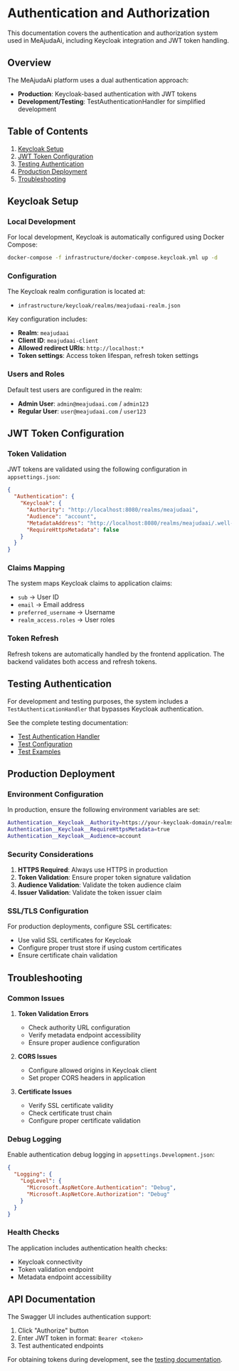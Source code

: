 # Authentication and Authorization

This documentation covers the authentication and authorization system used in MeAjudaAi, including Keycloak integration and JWT token handling.

## Overview

The MeAjudaAi platform uses a dual authentication approach:
- **Production**: Keycloak-based authentication with JWT tokens
- **Development/Testing**: TestAuthenticationHandler for simplified development

## Table of Contents

1. [Keycloak Setup](#keycloak-setup)
2. [JWT Token Configuration](#jwt-token-configuration)
3. [Testing Authentication](#testing-authentication)
4. [Production Deployment](#production-deployment)
5. [Troubleshooting](#troubleshooting)

## Keycloak Setup

### Local Development

For local development, Keycloak is automatically configured using Docker Compose:

```bash
docker-compose -f infrastructure/docker-compose.keycloak.yml up -d
```

### Configuration

The Keycloak realm configuration is located at:
- `infrastructure/keycloak/realms/meajudaai-realm.json`

Key configuration includes:
- **Realm**: `meajudaai`
- **Client ID**: `meajudaai-client`
- **Allowed redirect URIs**: `http://localhost:*`
- **Token settings**: Access token lifespan, refresh token settings

### Users and Roles

Default test users are configured in the realm:
- **Admin User**: `admin@meajudaai.com` / `admin123`
- **Regular User**: `user@meajudaai.com` / `user123`

## JWT Token Configuration

### Token Validation

JWT tokens are validated using the following configuration in `appsettings.json`:

```json
{
  "Authentication": {
    "Keycloak": {
      "Authority": "http://localhost:8080/realms/meajudaai",
      "Audience": "account",
      "MetadataAddress": "http://localhost:8080/realms/meajudaai/.well-known/openid_configuration",
      "RequireHttpsMetadata": false
    }
  }
}
```

### Claims Mapping

The system maps Keycloak claims to application claims:
- `sub` → User ID
- `email` → Email address
- `preferred_username` → Username
- `realm_access.roles` → User roles

### Token Refresh

Refresh tokens are automatically handled by the frontend application. The backend validates both access and refresh tokens.

## Testing Authentication

For development and testing purposes, the system includes a `TestAuthenticationHandler` that bypasses Keycloak authentication.

See the complete testing documentation:
- [Test Authentication Handler](../testing/test-authentication-handler.md)
- [Test Configuration](../testing/test-auth-configuration.md)
- [Test Examples](../testing/test-auth-examples.md)

## Production Deployment

### Environment Configuration

In production, ensure the following environment variables are set:

```bash
Authentication__Keycloak__Authority=https://your-keycloak-domain/realms/meajudaai
Authentication__Keycloak__RequireHttpsMetadata=true
Authentication__Keycloak__Audience=account
```

### Security Considerations

1. **HTTPS Required**: Always use HTTPS in production
2. **Token Validation**: Ensure proper token signature validation
3. **Audience Validation**: Validate the token audience claim
4. **Issuer Validation**: Validate the token issuer claim

### SSL/TLS Configuration

For production deployments, configure SSL certificates:
- Use valid SSL certificates for Keycloak
- Configure proper trust store if using custom certificates
- Ensure certificate chain validation

## Troubleshooting

### Common Issues

1. **Token Validation Errors**
   - Check authority URL configuration
   - Verify metadata endpoint accessibility
   - Ensure proper audience configuration

2. **CORS Issues**
   - Configure allowed origins in Keycloak client
   - Set proper CORS headers in application

3. **Certificate Issues**
   - Verify SSL certificate validity
   - Check certificate trust chain
   - Configure proper certificate validation

### Debug Logging

Enable authentication debug logging in `appsettings.Development.json`:

```json
{
  "Logging": {
    "LogLevel": {
      "Microsoft.AspNetCore.Authentication": "Debug",
      "Microsoft.AspNetCore.Authorization": "Debug"
    }
  }
}
```

### Health Checks

The application includes authentication health checks:
- Keycloak connectivity
- Token validation endpoint
- Metadata endpoint accessibility

## API Documentation

The Swagger UI includes authentication support:
1. Click "Authorize" button
2. Enter JWT token in format: `Bearer <token>`
3. Test authenticated endpoints

For obtaining tokens during development, see the [testing documentation](../testing/test-auth-examples.md).